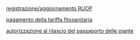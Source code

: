 [registrazione/aggiornamento RUOP](https://serviziinrete.regione.umbria.it/)

[pagamento della tariffa fitosanitaria](https://serviziinrete.regione.umbria.it/)

[autorizzazione al rilascio del passaporto delle piante](https://serviziinrete.regione.umbria.it/)
